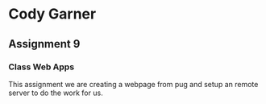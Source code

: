 # Cody Garner
## Assignment 9
### Class Web Apps

This assignment we are creating a webpage from pug and setup an remote server to do the work for us.
